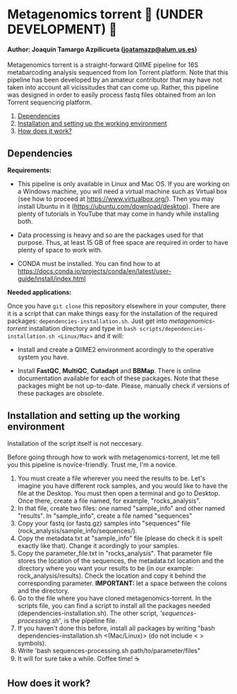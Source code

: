 # Metagenomics torrent 🚧 (UNDER DEVELOPMENT) 🚧


#### Author: Joaquín Tamargo Azpilicueta (joatamazp@alum.us.es)

Metagenomics torrent is a straight-forward QIIME pipeline for 16S metabarcoding analysis sequenced from Ion Torrent platform. Note that this pipeline has been developed by an amateur contributor that may have not taken into account all vicissitudes that can come up. Rather, this pipeline was designed in order to easily process fastq files obtained from an Ion Torrent sequencing platform. 

1. [Dependencies](#dependencies)
2. [Installation and setting up the working environment](#setup)
3. [How does it work?](#how)

## Dependencies

**Requirements:** 

<a name="dependencies"></a>

* This pipeline is only available in Linux and Mac OS. If you are working on a Windows machine, you will need a virtual machine such as Virtual box (see how to proceed at https://www.virtualbox.org/). Then you may install Ubuntu in it (https://ubuntu.com/download/desktop). There are plenty of tutorials in YouTube that may come in handy while installing both. 

* Data processing is heavy and so are the packages used for that purpose. Thus, at least 15 GB of free space are required in order to have plenty of space to work with.

* CONDA must be installed. You can find how to at https://docs.conda.io/projects/conda/en/latest/user-guide/install/index.html

**Needed applications:**

Once you have `git clone` this repository elsewhere in your computer, there it is a script that can make things easy for the installation of the required packages: `dependencies-installation.sh`. Just get into *metagenomics-torrent*  installation directory and type in `bash scripts/dependencies-installation.sh <Linux/Mac>` and it will:

* Install and create a QIIME2 environment acordingly to the operative system you have.

* Install **FastQC**, **MultiQC**, **Cutadapt** and **BBMap**. There is online documentation available for each of these packages. Note that these packages might be not up-to-date. Please, manually check if versions of these packages are obsolete.

## Installation and setting up the working environment

<a name="setup"></a>

Installation of the script itself is not neccesary.

Before going through how to work with metagenomics-torrent, let me tell you this pipeline is novice-friendly. Trust me, I'm a novice. 

1. You must create a file wherever you need the results to be. Let's imagine you have different rock samples, and you would like to have the file at the Desktop. You must then open a terminal and go to Desktop. Once there, create a file named, for example, "rocks_analysis".
2. In that file, create two files: one named "sample_info" and other named "results". In "sample_info", create a file named "sequences"
3. Copy your fastq (or fastq.gz) samples into "sequences" file (rock_analysis/sample_info/sequences/).
4. Copy the metadata.txt at "sample_info" file (please do check it is spelt exactly like that). Change it acordingly to your samples.
5. Copy the parameter_file.txt in "rocks_analysis". That parameter file stores the location of the sequences, the metadata.txt location and the directory where you want your results to be (in our example: rock_analysis/results). Check the location and copy it behind the corresponding parameter. **IMPORTANT:** let a space between the colons and the directory.
6. Go to the file where you have cloned metagenomics-torrent. In the scripts file, you can find a script to install all the packages needed (dependencies-installation.sh). The other script, *'sequences-processing.sh'*, is the pipeline file.
7. If you haven't done this before, install all packages by writing "bash dependencies-installation.sh <(Mac/Linux)> (do not include < > symbols).
8. Write 'bash sequences-processing.sh path/to/parameter/files"
9. It will for sure take a while. Coffee time! ☕️

## How does it work?

<a name="how"></a>
